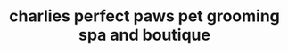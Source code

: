 ---
title: "charlies perfect paws pet grooming spa and boutique"
url: /glasgow/charlies-perfect-paws-pet-grooming-spa-and-boutique/
shop: pet grooming
---